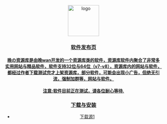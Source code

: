 <div align="center">
  <a href="https://flowus.cn/wdzyk/share/f03cf2e4-efd3-4408-90f7-f13fc092254e"><img width="100px" alt="logo" src="https://pan.tenire.com/view.php/e782348fe6efc4508ee3517d859e8e04.jpg"/>
    
### 软件发布页
#### 晚の资源库是由晚wan开发的一个资源库类的软件，资源库软件内聚合了非常多实用网站与精品软件，软件支持32位与64位（v7-v8），资源库内的网站与软件，都经过作者下载测试完才上架资源库，部分软件，可能会出现小广告，但绝无引流，强制加群等，网站与软件。
#### 注意:软件目前正在测试，请各位耐心等待.
### 下载与安装
- [下载源1](http://qm.qq.com/cgi-bin/qm/qr?_wv=1027&k=uwsKwYOHuNdrr7jXNk4HI-VG2qBG-xJ6&authKey=QoKdEGe%2FY0Pxc3IczCHm%2FgSfecByLJjfBG6Hbj%2FuWTFoRMl5QCMqlL5JlOsZ94ct&noverify=0&group_code=773526766)
